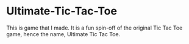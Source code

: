 # Ultimate-Tic-Tac-Toe
This is game that I made. It is a fun spin-off of the original Tic Tac Toe game, hence the name, Ultimate Tic Tac Toe.
